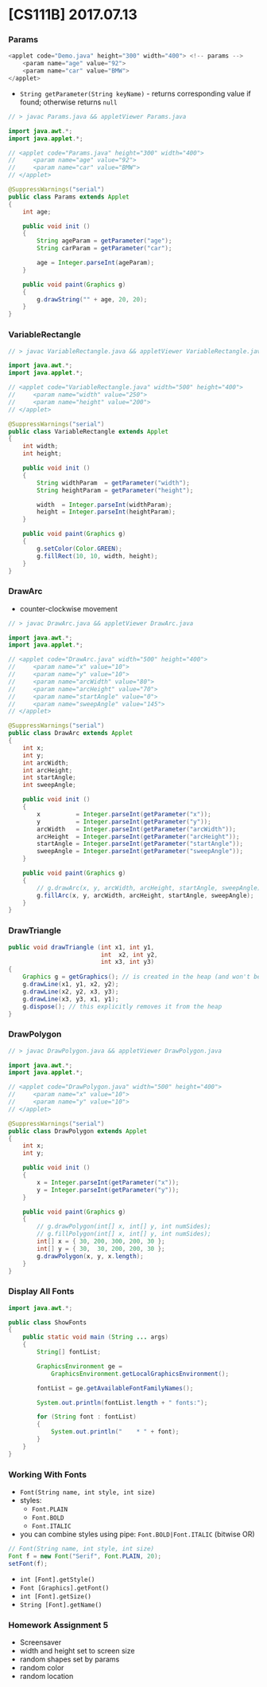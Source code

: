 # [CS111B] 2017.07.13

### Params

```java
<applet code="Demo.java" height="300" width="400"> <!-- params -->
    <param name="age" value="92">
    <param name="car" value="BMW">
</applet>
```

* `String getParameter(String keyName)` - returns corresponding value if found; otherwise returns `null`

```java
// > javac Params.java && appletViewer Params.java

import java.awt.*;
import java.applet.*;

// <applet code="Params.java" height="300" width="400">
//     <param name="age" value="92">
//     <param name="car" value="BMW">
// </applet>

@SuppressWarnings("serial")
public class Params extends Applet
{
    int age;

    public void init ()
    {
        String ageParam = getParameter("age");
        String carParam = getParameter("car");

        age = Integer.parseInt(ageParam);
    }

    public void paint(Graphics g)
    {
        g.drawString("" + age, 20, 20);
    }
}

```

### VariableRectangle

```java
// > javac VariableRectangle.java && appletViewer VariableRectangle.java

import java.awt.*;
import java.applet.*;

// <applet code="VariableRectangle.java" width="500" height="400">
//     <param name="width" value="250">
//     <param name="height" value="200">
// </applet>

@SuppressWarnings("serial")
public class VariableRectangle extends Applet
{
    int width;
    int height;

    public void init ()
    {
        String widthParam  = getParameter("width");
        String heightParam = getParameter("height");

        width  = Integer.parseInt(widthParam);
        height = Integer.parseInt(heightParam);
    }

    public void paint(Graphics g)
    {
        g.setColor(Color.GREEN);
        g.fillRect(10, 10, width, height);
    }
}
```

### DrawArc

* counter-clockwise movement

```java
// > javac DrawArc.java && appletViewer DrawArc.java

import java.awt.*;
import java.applet.*;

// <applet code="DrawArc.java" width="500" height="400">
//     <param name="x" value="10">
//     <param name="y" value="10">
//     <param name="arcWidth" value="80">
//     <param name="arcHeight" value="70">
//     <param name="startAngle" value="0">
//     <param name="sweepAngle" value="145">
// </applet>

@SuppressWarnings("serial")
public class DrawArc extends Applet
{
    int x;
    int y;
    int arcWidth;
    int arcHeight;
    int startAngle;
    int sweepAngle;

    public void init ()
    {
        x          = Integer.parseInt(getParameter("x"));
        y          = Integer.parseInt(getParameter("y"));
        arcWidth   = Integer.parseInt(getParameter("arcWidth"));
        arcHeight  = Integer.parseInt(getParameter("arcHeight"));
        startAngle = Integer.parseInt(getParameter("startAngle"));
        sweepAngle = Integer.parseInt(getParameter("sweepAngle"));
    }

    public void paint(Graphics g)
    {
        // g.drawArc(x, y, arcWidth, arcHeight, startAngle, sweepAngle);
        g.fillArc(x, y, arcWidth, arcHeight, startAngle, sweepAngle);
    }
}
```

### DrawTriangle

```java
public void drawTriangle (int x1, int y1,
                          int  x2, int y2,
                          int x3, int y3)
{
    Graphics g = getGraphics(); // is created in the heap (and won't be cleaned up by garbage collection)
    g.drawLine(x1, y1, x2, y2);
    g.drawLine(x2, y2, x3, y3);
    g.drawLine(x3, y3, x1, y1);
    g.dispose(); // this explicitly removes it from the heap
}
```

### DrawPolygon

```java
// > javac DrawPolygon.java && appletViewer DrawPolygon.java

import java.awt.*;
import java.applet.*;

// <applet code="DrawPolygon.java" width="500" height="400">
//     <param name="x" value="10">
//     <param name="y" value="10">
// </applet>

@SuppressWarnings("serial")
public class DrawPolygon extends Applet
{
    int x;
    int y;

    public void init ()
    {
        x = Integer.parseInt(getParameter("x"));
        y = Integer.parseInt(getParameter("y"));
    }

    public void paint(Graphics g)
    {
        // g.drawPolygon(int[] x, int[] y, int numSides);
        // g.fillPolygon(int[] x, int[] y, int numSides);
        int[] x = { 30, 200, 300, 200, 30 };
        int[] y = { 30,  30, 200, 200, 30 };
        g.drawPolygon(x, y, x.length);
    }
}
```

### Display All Fonts

```java
import java.awt.*;

public class ShowFonts
{
    public static void main (String ... args)
    {
        String[] fontList;

        GraphicsEnvironment ge =
            GraphicsEnvironment.getLocalGraphicsEnvironment();

        fontList = ge.getAvailableFontFamilyNames();

        System.out.println(fontList.length + " fonts:");

        for (String font : fontList)
        {
            System.out.println("    * " + font);
        }
    }
}
```

### Working With Fonts

* `Font(String name, int style, int size)`
* styles:
    * `Font.PLAIN`
    * `Font.BOLD`
    * `Font.ITALIC`
* you can combine styles using pipe: `Font.BOLD|Font.ITALIC` (bitwise OR)

```java
// Font(String name, int style, int size)
Font f = new Font("Serif", Font.PLAIN, 20);
setFont(f);
```

* `int [Font].getStyle()`
* `Font [Graphics].getFont()`
* `int [Font].getSize()`
* `String [Font].getName()`

### Homework Assignment 5

* Screensaver
* width and height set to screen size
* random shapes set by params
* random color
* random location
